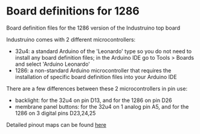 # Board definitions for 1286
Board definition files for the 1286 version of the Industruino top board

Industruino comes with 2 different microcontrollers:
* 32u4: a standard Arduino of the 'Leonardo' type so you do not need to install any board definition files; in the Arduino IDE go to Tools > Boards and select 'Arduino Leonardo'
* 1286: a non-standard Arduino microcontroller that requires the installation of specific board definition files into your Arduino IDE 

There are a few differences between these 2 microcontrollers in pin use:
* backlight: for the 32u4 on pin D13, and for the 1286 on pin D26
* membrane panel buttons: for the 32u4 on 1 analog pin A5, and for the 1286 on 3 digital pins D23,24,25
 
Detailed pinout maps can be found [here](https://industruino.com/page/techcentre)
